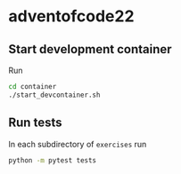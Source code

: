# adventofcode22

## Start development container

Run 
```bash
cd container
./start_devcontainer.sh
```

## Run tests

In each subdirectory of `exercises` run
```bash
python -m pytest tests
```